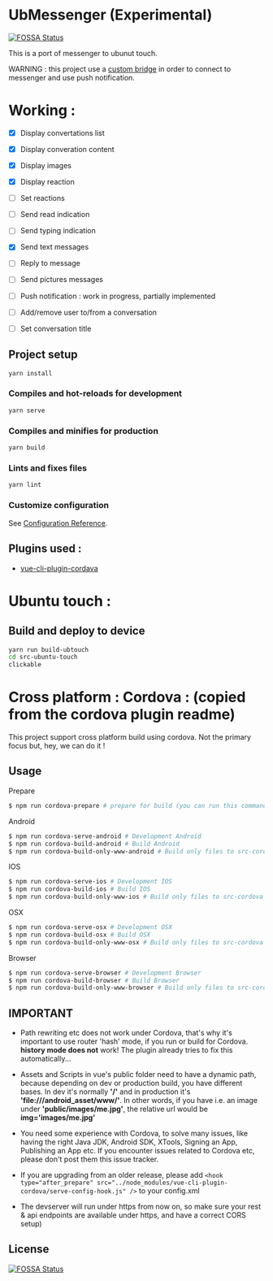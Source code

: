 # UbMessenger (Experimental)
[![FOSSA Status](https://app.fossa.com/api/projects/git%2Bgithub.com%2FHenri2h%2FUbMessenger.svg?type=shield)](https://app.fossa.com/projects/git%2Bgithub.com%2FHenri2h%2FUbMessenger?ref=badge_shield)


This is a port of messenger to ubunut touch.

WARNING : this project use a [custom bridge](https://github.com/Henri2h/UbTouchMessBridge) in order to connect to messenger and use push notification.

# Working :

* [x] Display convertations list
* [x] Display converation content
* [x] Display images
* [x] Display reaction
* [ ] Set reactions
* [ ] Send read indication
* [ ] Send typing indication
* [x] Send text messages
* [ ] Reply to message
* [ ] Send pictures messages
* [ ] Push notification : work in progress, partially implemented
* [ ] Add/remove user to/from a conversation
* [ ] Set conversation title


## Project setup
```
yarn install
```

### Compiles and hot-reloads for development
```
yarn serve
```

### Compiles and minifies for production
```
yarn build
```

### Lints and fixes files
```
yarn lint
```

### Customize configuration
See [Configuration Reference](https://cli.vuejs.org/config/).


## Plugins used :

* [vue-cli-plugin-cordava](https://github.com/m0dch3n/vue-cli-plugin-cordova)


# Ubuntu touch :

## Build and deploy to device
```sh
yarn run build-ubtouch
cd src-ubuntu-touch
clickable
```
# Cross platform : Cordova : (copied from the cordova plugin readme)
This project support cross platform build using cordova.
Not the primary focus but, hey, we can do it !

## Usage
Prepare
```sh
$ npm run cordova-prepare # prepare for build (you can run this command, when you checkouted your project from GIT, it's like npm install)
```
Android
```sh
$ npm run cordova-serve-android # Development Android
$ npm run cordova-build-android # Build Android
$ npm run cordova-build-only-www-android # Build only files to src-cordova
```
IOS
```sh
$ npm run cordova-serve-ios # Development IOS
$ npm run cordova-build-ios # Build IOS
$ npm run cordova-build-only-www-ios # Build only files to src-cordova
```
OSX
```sh
$ npm run cordova-serve-osx # Development OSX
$ npm run cordova-build-osx # Build OSX
$ npm run cordova-build-only-www-osx # Build only files to src-cordova
```
Browser
```sh
$ npm run cordova-serve-browser # Development Browser
$ npm run cordova-build-browser # Build Browser
$ npm run cordova-build-only-www-browser # Build only files to src-cordova
```
## IMPORTANT

* Path rewriting etc does not work under Cordova, that's why it's important to use router 'hash' mode, if you run or build for Cordova. **history mode does not** work! The plugin already tries to fix this automatically...

* Assets and Scripts in vue's public folder need to have a dynamic path, because depending on dev or production build, you have different bases. In dev it's normally **'/'** and in production it's **'file:///android_asset/www/'**. In other words, if you have i.e. an image under **'public/images/me.jpg'**, the relative url would be **img='images/me.jpg'**

* You need some experience with Cordova, to solve many issues, like having the right Java JDK, Android SDK, XTools, Signing an App, Publishing an App etc. If you encounter issues related to Cordova etc, please don't post them this issue tracker.

* If you are upgrading from an older release, please add `<hook type="after_prepare" src="../node_modules/vue-cli-plugin-cordova/serve-config-hook.js" />` to your config.xml

* The devserver will run under https from now on, so make sure your rest & api endpoints are available under https, and have a correct CORS setup)


## License
[![FOSSA Status](https://app.fossa.com/api/projects/git%2Bgithub.com%2FHenri2h%2FUbMessenger.svg?type=large)](https://app.fossa.com/projects/git%2Bgithub.com%2FHenri2h%2FUbMessenger?ref=badge_large)